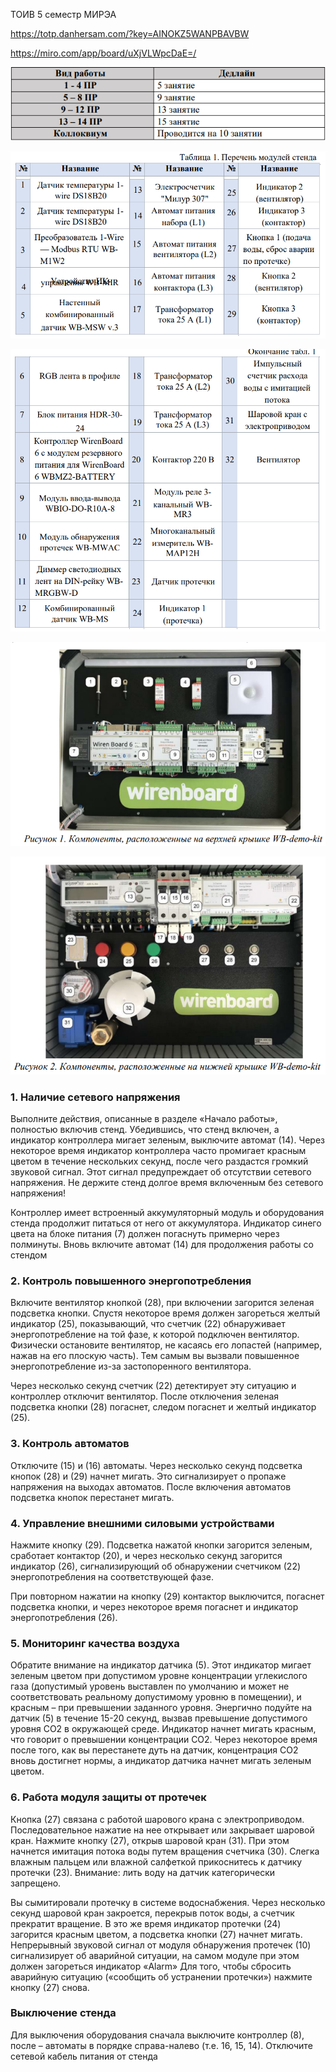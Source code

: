 ТОИВ 5 семестр МИРЭА

https://totp.danhersam.com/?key=AINOKZ5WANPBAVBW

https://miro.com/app/board/uXjVLWpcDaE=/

![](images/Pasted%20image%2020241118161335.png)

![](images/Pasted%20image%2020241118161345.png)

![](images/Pasted%20image%2020241118161351.png)

![](images/Pasted%20image%2020241118161401.png)

![](images/Pasted%20image%2020241118161406.png)

### 1. Наличие сетевого напряжения
Выполните действия, описанные в разделе «Начало работы», полностью включив стенд. Убедившись, что стенд включен, а индикатор контроллера мигает зеленым, выключите автомат (14). Через некоторое время индикатор контроллера часто промигает красным цветом в течение нескольких секунд, после чего раздастся громкий звуковой сигнал. Этот сигнал предупреждает об отсутствии сетевого напряжения. Не держите стенд долгое время включенным без сетевого напряжения!

Контроллер имеет встроенный аккумуляторный модуль и оборудования стенда продолжит питаться от него от аккумулятора. Индикатор синего цвета на блоке питания (7) должен погаснуть примерно через полминуты. Вновь включите автомат (14) для продолжения работы со стендом

### 2. Контроль повышенного энергопотребления
Включите вентилятор кнопкой (28), при включении загорится зеленая подсветка кнопки. Спустя некоторое время должен загореться желтый индикатор (25), показывающий, что счетчик (22) обнаруживает энергопотребление на той фазе, к которой подключен вентилятор. Физически остановите вентилятор, не касаясь его лопастей (например, нажав на его плоскую часть). Тем самым вы вызвали повышенное энергопотребление из-за застопоренного вентилятора.

Через несколько секунд счетчик (22) детектирует эту ситуацию и контроллер отключит вентилятор. После отключения зеленая подсветка кнопки (28) погаснет, следом погаснет и желтый индикатор (25).

### 3. Контроль автоматов
Отключите (15) и (16) автоматы. Через несколько секунд подсветка кнопок (28) и (29) начнет мигать. Это сигнализирует о пропаже напряжения на выходах автоматов. После включения автоматов подсветка кнопок перестанет мигать. 

### 4. Управление внешними силовыми устройствами
Нажмите кнопку (29). Подсветка нажатой кнопки загорится зеленым, сработает контактор (20), и через несколько секунд загорится индикатор (26), сигнализирующий об обнаружении счетчиком (22) энергопотребления на соответствующей фазе. 

При повторном нажатии на кнопку (29) контактор выключится, погаснет подсветка кнопки, и через некоторое время погаснет и индикатор энергопотребления (26).

### 5. Мониторинг качества воздуха
Обратите внимание на индикатор датчика (5). Этот индикатор мигает зеленым цветом при допустимом уровне концентрации углекислого газа (допустимый уровень выставлен по умолчанию и может не соответствовать реальному допустимому уровню в помещении), и красным – при превышении заданного уровня. Энергично подуйте на датчик (5) в течение 15-20 секунд, вызвав превышение допустимого уровня СО2 в окружающей среде. Индикатор начнет мигать красным, что говорит о превышении концентрации CO2. Через некоторое время после того, как вы перестанете дуть на датчик, концентрация СО2 вновь достигнет нормы, а индикатор датчика начнет мигать зеленым цветом. 

### 6. Работа модуля защиты от протечек
Кнопка (27) связана с работой шарового крана с электроприводом. Последовательное нажатие на нее открывает или закрывает шаровой кран. Нажмите кнопку (27), открыв шаровой кран (31). При этом начнется имитация потока воды путем вращения счетчика (30). Слегка влажным пальцем или влажной салфеткой прикоснитесь к датчику протечки (23). Внимание: лить воду на датчик категорически запрещено. 

Вы сымитировали протечку в системе водоснабжения. Через несколько секунд шаровой кран закроется, перекрыв поток воды, а счетчик прекратит вращение. В это же время индикатор протечки (24) загорится красным цветом, а подсветка кнопки (27) начнет мигать. Непрерывный звуковой сигнал от модуля обнаружения протечек (10) сигнализирует об аварийной ситуации, на самом модуле при этом должен загореться индикатор «Alarm» Для того, чтобы сбросить аварийную ситуацию («сообщить об устранении протечки») нажмите кнопку (27) снова.

### Выключение стенда
Для выключения оборудования сначала выключите контроллер (8), после – автоматы в порядке справа-налево (т.е. 16, 15, 14). Отключите сетевой кабель питания от стенда
